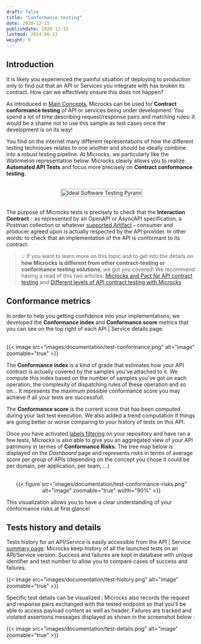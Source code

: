 ```yaml
---
draft: false
title: "Conformance testing"
date: 2020-12-15
publishdate: 2020-12-15
lastmod: 2024-06-13
weight: 9
---
```


## Introduction

It is likely you experienced the painful situation of deploying to production only to find out that an API or Services you integrate with has broken its contract. How can we effectively ensure this does not happen?

As introduced in [Main Concepts](/documentation/overview/main-concepts), Microcks can be used for **Contract conformance testing** of API or services being under development. You spend a lot of time describing request/response pairs and matching rules: it would be a shame not to use this sample as test cases once the development is on its way!

You find on the internet many different representations of how the different testing techniques relates to one another and should be ideally combine into a robust testing pipeline. At Microcks, we particularly like the Watirmelon representation below. Microcks clearly allows you to realize **Automated API Tests** and focus more precisely on **Contract conformance testing**.

<br/>
<div align="center">
  <img alt="Ideal Software Testing Pyrami" src="https://miro.medium.com/max/1400/0*f2vFclaitRRo1w2i.jpg" style="max-width: 70%; border-color: #dddddd; border-style: solid !important"/>
</div>
<br/>

The purpose of Microcks tests is precisely to check that the **Interaction Contract** - as represented by an OpenAPI or AsyncAPI specification, a Postman collection or whatever [supported Artifact](/documentation/references/artifacts) - consumer and producer agreed upon is actually respected by the API provider. In other words: to check that an implementation of the API is conformant to its contract.

> 💡 If you want to learn more on this topic and to get into the details on **how Microcks is different from other contract-testing or conformance testing solutions**, we got you covered! We recommend having a read of this two articles: [Microcks and Pact for API contract testing](https://medium.com/@lbroudoux/microcks-and-pact-for-api-contract-testing-3e0e7d4516ca) and [Different levels of API contract testing with Microcks](https://medium.com/@lbroudoux/different-levels-of-api-contract-testing-with-microcks-ccc0847f8c97) 

## Conformance metrics

In order to help you getting confidence into your implementations, we developed the **Conformance index** and **Conformance score** metrics that you can see on the top right of each API | Service details page:

<br/>
{{< image src="images/documentation/test-conformance.png" alt="image" zoomable="true" >}}
<br/>

The **Conformance index** is a kind of grade that estimates how your API contract is actually covered by the samples you've attached to it. We compute this index based on the number of samples you've got on each operation, the complexity of dispatching rules of these operation and so on... It represents the maximum possible conformance score you may achieve if all your tests are successfull.

The **Conformance score** is the current score that has been computed during your last test execution. We also added a trend computation if things are going better or worse comparing to your history of tests on this API.

Once you have activated [labels filtering](../organizing/#applying-labels) on your repository and have ran a few tests, Microcks is also able to give you an aggregated view of your API patrimony in termes of **Conformance Risks**. The tree map below is displayed on the *Dashboard* page and represents risks in terms of average score per group of APIs (depending on the concept you chose it could be per domain, per application, per team, ...)

<div align="center">
<br/>
{{< figure src="images/documentation/test-conformance-risks.png" alt="image" zoomable="true" width="90%" >}}
<br/>
</div>

This visualization allows you to have a clear understanding of your conformance risks at first glance!

## Tests history and details

Tests history for an API/Service is easily accessible from the API | Service [summary page](../mocks/#mocks-info). Microcks keep history of all the launched tests on an API/Service version. Success and failures are kept in database with unique identifier and test number to allow you to compare cases of success and failures.

{{< image src="images/documentation/test-history.png" alt="image" zoomable="true" >}}

Specific test details can be visualized : Microcks also records the request and response pairs exchanged with the tested endpoint so that you'll be able to access payload content as well as header. Failures are tracked and violated assertions messages displayed as shown in the screenshot below :

{{< image src="images/documentation/test-details.png" alt="image" zoomable="true" >}}
